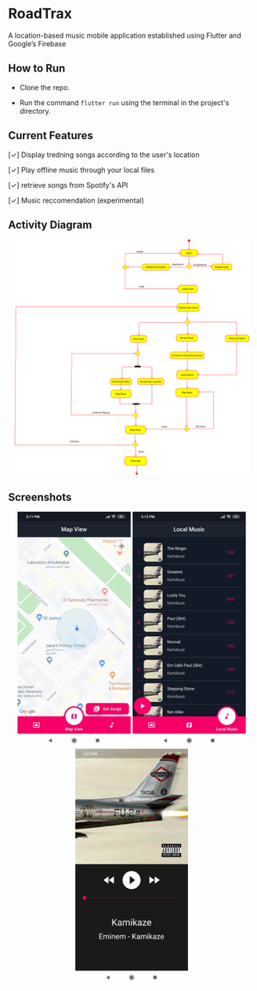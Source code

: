 # RoadTrax

A location-based music mobile application established using Flutter and Google’s Firebase

## How to Run
- Clone the repo.

- Run the command `flutter run` using the terminal in the project's directory.

## Current Features

[✓] Display tredning songs according to the user's location

[✓] Play offline music through your local files

[✓] retrieve songs from Spotify's API

[✓] Music reccomendation (experimental)

## Activity Diagram

<p align="center"><img height="480px" src="screenshots/C4.png">

## Screenshots

<p align="center"><img height="480px" src="screenshots/C1.jpg"> <img height="480px" src="screenshots/C2.jpg"> <img height="480px" src="screenshots/C3.jpg">
